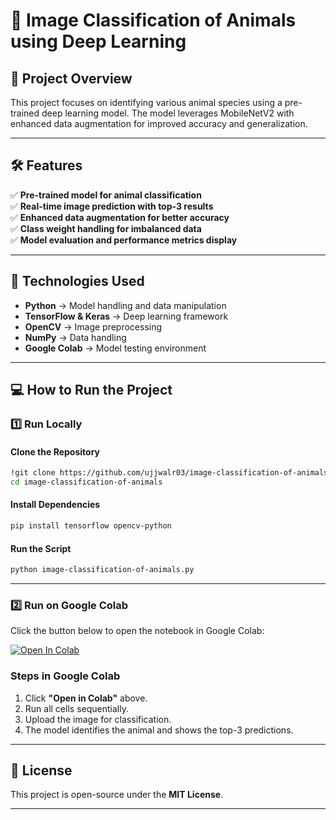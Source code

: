 # **🐾 Image Classification of Animals using Deep Learning**  

## 📌 **Project Overview**  
This project focuses on identifying various animal species using a pre-trained deep learning model. The model leverages MobileNetV2 with enhanced data augmentation for improved accuracy and generalization.  

---

## **🛠 Features**  
✅ **Pre-trained model for animal classification**  
✅ **Real-time image prediction with top-3 results**  
✅ **Enhanced data augmentation for better accuracy**  
✅ **Class weight handling for imbalanced data**  
✅ **Model evaluation and performance metrics display**  

---

## **🔹 Technologies Used**  
- **Python** → Model handling and data manipulation  
- **TensorFlow & Keras** → Deep learning framework  
- **OpenCV** → Image preprocessing  
- **NumPy** → Data handling  
- **Google Colab** → Model testing environment  

---

## **💻 How to Run the Project**  

### **1️⃣ Run Locally**  
#### **Clone the Repository**  
```bash
!git clone https://github.com/ujjwalr03/image-classification-of-animals.git
cd image-classification-of-animals
```

#### **Install Dependencies**  
```bash
pip install tensorflow opencv-python
```

#### **Run the Script**  
```bash
python image-classification-of-animals.py
```

---

### **2️⃣ Run on Google Colab**  
Click the button below to open the notebook in Google Colab:  

[![Open In Colab](https://colab.research.google.com/assets/colab-badge.svg)](https://colab.research.google.com/github/ujjwalr03/image-classification-of-animals/blob/main/image-classification-of-animals-colab.ipynb)  

### **Steps in Google Colab**  
1. Click **"Open in Colab"** above.  
2. Run all cells sequentially.  
3. Upload the image for classification.  
4. The model identifies the animal and shows the top-3 predictions.  

---

## **📜 License**  
This project is open-source under the **MIT License**.  

---
